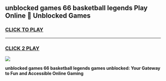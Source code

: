 
## unblocked games 66 basketball legends Play Online 👋 Unblocked Games
<h3>
<a href="https://premium.freeplayer.one?title=unblocked_games_66_basketball_legends&ref=19F">CLICK TO PLAY</a></h3>
<hr>

<h3>
<a href="https://premium.freeplayer.one?title=unblocked_games_66_basketball_legends&ref=19F">CLICK 2 PLAY</a>
  
</h3>

<a href="https://premium.freeplayer.one?title=unblocked_games_66_basketball_legends&ref=19F"><img src="https://clearcache.store/games.png"></a>


**unblocked games 66 basketball legends games unblocked: Your Gateway to Fun and Accessible Online Gaming**
